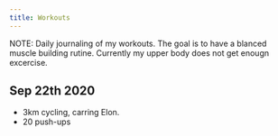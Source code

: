 ```yaml
---
title: Workouts
---
```


NOTE: Daily journaling of my workouts. The goal is to have a blanced muscle building rutine. Currently my upper body does not get enougn excercise.


## Sep 22th 2020

- 3km cycling, carring Elon.
- 20 push-ups
